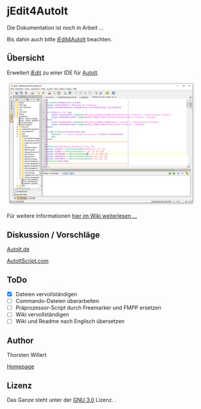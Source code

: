 # jEdit4AutoIt

Die Dokumentation ist noch in Arbeit ...

Bis dahin auch bitte [jEdit4AutoIt](http://jedit4autoit.thorsten-willert.de/) beachten.

## Übersicht
Erweitert [jEdit](http://www.jedit.org/) zu einer IDE für [AutoIt](http://www.autoitscript.com).

![jEdit4AutoIt](images/jEdit4AutoIt.png)

Für weitere Informationen [hier im Wiki weiterlesen ...](https://github.com/THWillert/jEdit4AutoIt/wiki)

## Diskussion / Vorschläge

[AutoIt.de](https://autoit.de/thread/3362-jedit-f%C3%BCr-autoit/)

[AutoItScript.com](https://www.autoitscript.com/forum/topic/92418-jedit4autoit/)

## ToDo
- [X] Dateien vervollständigen
- [ ] Commando-Dateien überarbeiten
- [ ] Präprozessor-Script durch Freemarker und FMPP ersetzen
- [ ] Wiki vervollständigen
- [ ] Wiki und Readme nach Englisch übersetzen

## Author
Thorsten Willert

[Homepage](http://www.thorsten-willert.de/)

## Lizenz
Das Ganze steht unter der [GNU 3.0](https://github.com/THWillert/jEdit4AutoIt/blob/master/LICENSE) Lizenz.
.
